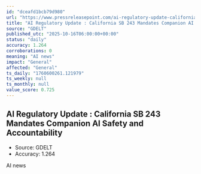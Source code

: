 ```yaml
---
id: "dceafd1bcb79d980"
url: "https://www.pressreleasepoint.com/ai-regulatory-update-californias-sb-243-mandates-companion-ai-safety-and-accountability"
title: "AI Regulatory Update : California SB 243 Mandates Companion AI Safety and Accountability"
source: "GDELT"
published_utc: "2025-10-16T06:00:00+00:00"
status: "daily"
accuracy: 1.264
corroborations: 0
meaning: "AI news"
impact: "General"
affected: "General"
ts_daily: "1760600261.121979"
ts_weekly: null
ts_monthly: null
value_score: 0.725
---
```

## AI Regulatory Update : California SB 243 Mandates Companion AI Safety and Accountability

- Source: GDELT
- Accuracy: 1.264

AI news

